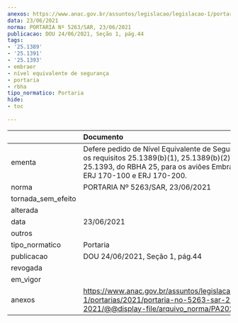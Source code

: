 ```yaml
---
anexos: https://www.anac.gov.br/assuntos/legislacao/legislacao-1/portarias/2021/portaria-no-5263-sar-23-06-2021/@@display-file/arquivo_norma/PA2021-5263.pdf
data: 23/06/2021
norma: PORTARIA Nº 5263/SAR, 23/06/2021
publicacao: DOU 24/06/2021, Seção 1, pág.44
tags:
- '25.1389'
- '25.1391'
- '25.1393'
- embraer
- nível equivalente de segurança
- portaria
- rbha
tipo_normatico: Portaria
hide: 
- toc 
 
---
```


|                    | Documento                                                                                                                                                                                 |
|:-------------------|:------------------------------------------------------------------------------------------------------------------------------------------------------------------------------------------|
| ementa             | Defere pedido de Nível Equivalente de Segurança para os requisitos 25.1389(b)(1), 25.1389(b)(2), 25.1391 e 25.1393, do RBHA 25, para os aviões Embraer modelos ERJ 170-100 e ERJ 170-200. |
| norma              | PORTARIA Nº 5263/SAR, 23/06/2021                                                                                                                                                          |
| tornada_sem_efeito |                                                                                                                                                                                           |
| alterada           |                                                                                                                                                                                           |
| data               | 23/06/2021                                                                                                                                                                                |
| outros             |                                                                                                                                                                                           |
| tipo_normatico     | Portaria                                                                                                                                                                                  |
| publicacao         | DOU 24/06/2021, Seção 1, pág.44                                                                                                                                                           |
| revogada           |                                                                                                                                                                                           |
| em_vigor           |                                                                                                                                                                                           |
| anexos             | https://www.anac.gov.br/assuntos/legislacao/legislacao-1/portarias/2021/portaria-no-5263-sar-23-06-2021/@@display-file/arquivo_norma/PA2021-5263.pdf                                      |